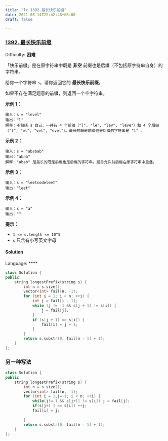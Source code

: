 ```yaml
---
title: "lc.1392.最长快乐前缀"
date: 2021-08-14T22:42:48+08:00
draft: false

---
```










### [1392\. 最长快乐前缀](https://leetcode-cn.com/problems/longest-happy-prefix/)

Difficulty: **困难**


「快乐前缀」是在原字符串中既是 **非空** 前缀也是后缀（不包括原字符串自身）的字符串。

给你一个字符串 `s`，请你返回它的 **最长快乐前缀**。

如果不存在满足题意的前缀，则返回一个空字符串。

**示例 1：**

```
输入：s = "level"
输出："l"
解释：不包括 s 自己，一共有 4 个前缀（"l", "le", "lev", "leve"）和 4 个后缀（"l", "el", "vel", "evel"）。最长的既是前缀也是后缀的字符串是 "l" 。
```

**示例 2：**

```
输入：s = "ababab"
输出："abab"
解释："abab" 是最长的既是前缀也是后缀的字符串。题目允许前后缀在原字符串中重叠。
```

**示例 3：**

```
输入：s = "leetcodeleet"
输出："leet"
```

**示例 4：**

```
输入：s = "a"
输出：""
```

**提示：**

*   `1 <= s.length <= 10^5`
*   `s` 只含有小写英文字母


#### Solution

Language: ****

```cpp
class Solution {
public:
    string longestPrefix(string s) {
        int n = s.size();
        vector<int> fail(n, -1);
        for (int i = 1; i < n; ++i) {
            int j = fail[i - 1];
            while (j != -1 && s[j + 1] != s[i]) {
                j = fail[j];
            }
            if (s[j + 1] == s[i]) {
                fail[i] = j + 1;
            }
        }
        return s.substr(0, fail[n - 1] + 1);
    }
};
```





###  另一种写法

```cpp
class Solution {
public:
    string longestPrefix(string s) {
        int n = s.size();
        vector<int> fail(n, -1);
        for (int i = 1,j=-1; i < n; ++i) {
            while(j!=-1 && s[j+1] != s[i]) j = fail[j];
            if(s[j+1 ] == s[i]) ++j;
            fail[i] = j;
            
        }
        return s.substr(0, fail[n - 1] + 1);
    }
};
```

